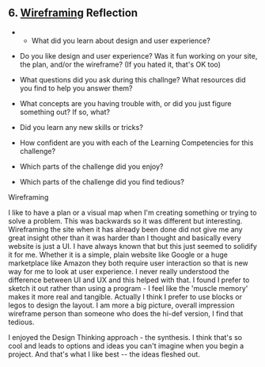 ## 6. [Wireframing](6_wireframing/readme.md) Reflection

* * What did you learn about design and user experience? 
* Do you like design and user experience? Was it fun working on your site, the plan, and/or the wireframe? (If you hated it, that's OK too)

* What questions did you ask during this challnge? What resources did you find to help you answer them?  
* What concepts are you having trouble with, or did you just figure something out? If so, what?  
* Did you learn any new skills or tricks?
* How confident are you with each of the Learning Competencies for this challenge? 
* Which parts of the challenge did you enjoy?
* Which parts of the challenge did you find tedious?

Wireframing

I like to have a plan or a visual map when I'm creating something or trying to solve a problem.  This was backwards so it was different but interesting.  Wireframing the site when it has already been done did not give me any great insight other than it was harder than I thought and basically every website is just a UI. I have always known that but this just seemed to solidify it for me.  Whether it is a simple, plain website like Google or a huge marketplace like Amazon they both require user interaction so that is new way for me to look at user experience.  I never really understood the difference between UI and UX and this helped with that.  I found I prefer to sketch it out rather than using a program - I feel like the 'muscle memory' makes it more real and tangible.  Actually I think I prefer to use blocks or legos to design the layout.  I am more a big picture, overall impression wireframe person than someone who does the hi-def version, I find that tedious.  

I enjoyed the Design Thinking approach - the synthesis.  I think that's so cool and leads to options and ideas you can't imagine when you begin a project.  And that's what I like best -- the ideas fleshed out.